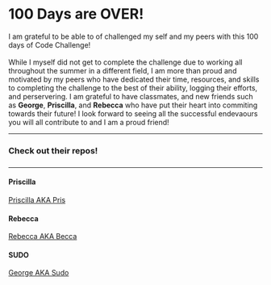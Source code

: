 <h1>100 Days are OVER!</h1>

<p>
  I am grateful to be able to of challenged my self and my peers with this 100 days of Code Challenge! 
  <br>
  <br>
  While I myself did not get to complete the challenge due to working all throughout the summer in a different field, I am more than proud and motivated by my peers who
  have dedicated their time, resources, and skills to completing the challenge to the best of their ability, logging their efforts, and perservering. I am 
  grateful to have classmates, and new friends such as <b>George</b>, <b>Priscilla</b>, and <b>Rebecca</b> who have put their heart into commiting towards their future! I look 
  forward to seeing all the successful endevaours you will all contribute to and I am a proud friend! 
  
</p>

<hr>

<h3>Check out their repos! <h3>

<hr>
<h4>Priscilla</h4>
<a href="https://github.com/PriscillaBakradze/100-Days-of-Code">Priscilla AKA Pris</a>

<h4>Rebecca</h4>
<a href="https://github.com/rkhidesh/100-Days-Of-Code">Rebecca AKA Becca</a>

<h4>SUDO</h4>
<a href="https://github.com/DragoScript/100-DOC-Journal">George AKA Sudo</a>
